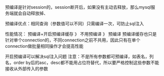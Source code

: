 预编译是针对session的，session断开后，如果没有主动去释放，那么mysql服务端就会自动释放掉、

预编译优点：相同查询（参数值可以不同）只需编译一次，可防止sql注入


性能情况：
预编译+开启预编译缓存 》 不用预编译 》 预编译
预编译缓存也只是针对单个connection的，不同connection之前不共用，因此只有在单个connection做批量相同操作才会提高性能


开启预编译可以解决sql注入问题
注意：不是所有参数都可预编译，如表名，列名，order by后的asc，desc都不能用占位符替代，所以要严格控制这些参数不能接收从外部传入的参数


